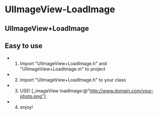 # UIImageView-LoadImage
## UIImageView+LoadImage


## Easy to use
* 1) Import "UIImageView+LoadImage.h" and "UIImageView+LoadImage.m" to project
* 2) Import "UIImageView+LoadImage.h" to your class
* 3) USE! [_imageView loadImage:@"http://www.domain.com/your-photo.png"];
* 4) enjoy!
